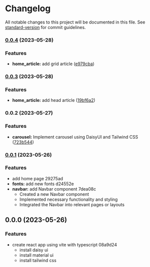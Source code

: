 # Changelog

All notable changes to this project will be documented in this file. See [standard-version](https://github.com/conventional-changelog/standard-version) for commit guidelines.

### [0.0.4](https://github.com/jc2100ph/electro_surge_website_front_end/compare/v0.0.3...v0.0.4) (2023-05-28)


### Features

* **home_article:** add grid article ([e979cba](https://github.com/jc2100ph/electro_surge_website_front_end/commit/e979cbabb5b5cdb0625a8a632f08f1be10000cc8))

### [0.0.3](https://github.com/jc2100ph/electro_surge_website_front_end/compare/v0.0.2...v0.0.3) (2023-05-28)


### Features

* **home_article:** add head article ([19bf6a2](https://github.com/jc2100ph/electro_surge_website_front_end/commit/19bf6a22c521323f3227d226067d7286ceac4410))

### 0.0.2 (2023-05-27)


### Features

* **carousel:** Implement carousel using DaisyUI and Tailwind CSS ([723b544](https://github.com/jc2100ph/electro_surge_website_front_end/commit/723b5447cf8cd59430e86a2c76438998ed74e372))


### [0.0.1](///compare/v0.0.0...v0.0.1) (2023-05-26)


### Features

* add home page 29275ad
* **fonts:** add new fonts d24552e
* **navbar:** add Navbar component 7dea08c
    - Created a new Navbar component
    - Implemented necessary functionality and styling
    - Integrated the Navbar into relevant pages or layouts

## 0.0.0 (2023-05-26)


### Features

* create react app using vite with typescript 08a9d24
    - install daisy ui
    - install material ui
    - install tailwind css
